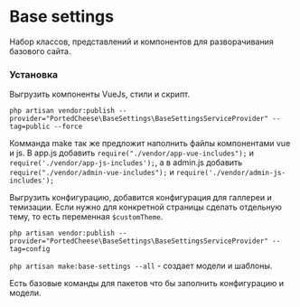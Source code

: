 # Base settings

Набор классов, представлений и компонентов для разворачивания базового сайта.

### Установка

Выгрузить компоненты VueJs, стили и скрипт.

`php artisan vendor:publish --provider="PortedCheese\BaseSettings\BaseSettingsServiceProvider" --tag=public --force`

Комманда make так же предложит наполнить файлы компонентами vue и js. В app.js добавить `require("./vendor/app-vue-includes");` и `require('./vendor/app-js-includes');`, а в admin.js добавить `require("./vendor/admin-vue-includes");` и `require('./vendor/admin-js-includes');`

Выгрузить конфигурацию, добавится конфигурация для галлереи и темизации. Если нужно для конкретной страницы сделать отдельную тему, то есть переменная `$customTheme`.

`php artisan vendor:publish --provider="PortedCheese\BaseSettings\BaseSettingsServiceProvider" --tag=config`

`php artisan make:base-settings --all` - создает модели и шаблоны.

Есть базовые команды для пакетов что бы заполнить конфигурацию и модели.